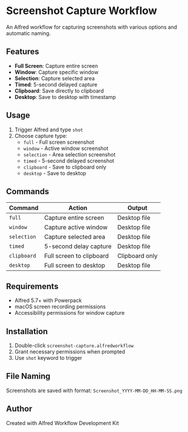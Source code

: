 # Screenshot Capture Workflow

An Alfred workflow for capturing screenshots with various options and automatic naming.

## Features

- **Full Screen**: Capture entire screen
- **Window**: Capture specific window
- **Selection**: Capture selected area
- **Timed**: 5-second delayed capture
- **Clipboard**: Save directly to clipboard
- **Desktop**: Save to desktop with timestamp

## Usage

1. Trigger Alfred and type `shot`
2. Choose capture type:
   - `full` - Full screen screenshot
   - `window` - Active window screenshot
   - `selection` - Area selection screenshot
   - `timed` - 5-second delayed screenshot
   - `clipboard` - Save to clipboard only
   - `desktop` - Save to desktop

## Commands

| Command | Action | Output |
|---------|--------|---------|
| `full` | Capture entire screen | Desktop file |
| `window` | Capture active window | Desktop file |
| `selection` | Capture selected area | Desktop file |
| `timed` | 5-second delay capture | Desktop file |
| `clipboard` | Full screen to clipboard | Clipboard only |
| `desktop` | Full screen to desktop | Desktop file |

## Requirements

- Alfred 5.7+ with Powerpack
- macOS screen recording permissions
- Accessibility permissions for window capture

## Installation

1. Double-click `screenshot-capture.alfredworkflow`
2. Grant necessary permissions when prompted
3. Use `shot` keyword to trigger

## File Naming

Screenshots are saved with format: `Screenshot_YYYY-MM-DD_HH-MM-SS.png`

## Author

Created with Alfred Workflow Development Kit